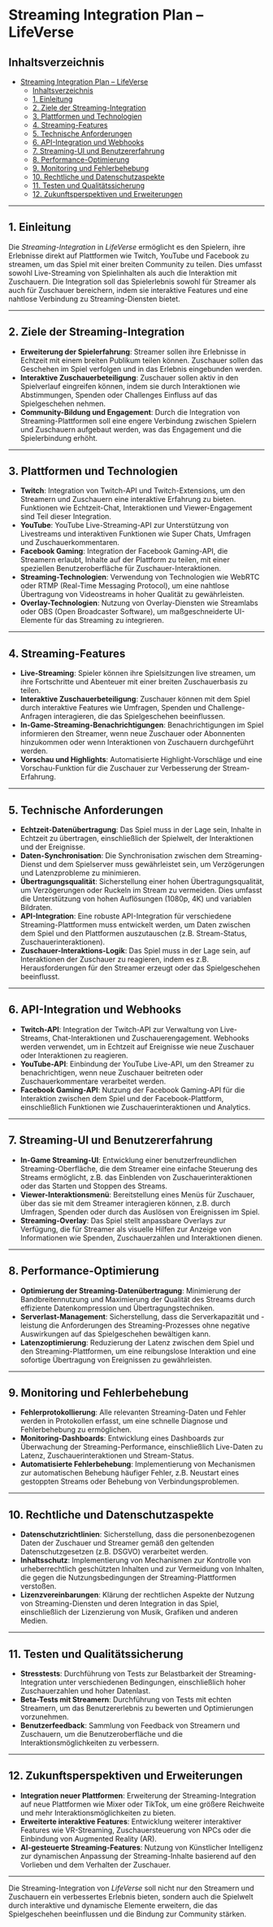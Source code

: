# Streaming Integration Plan – LifeVerse

## Inhaltsverzeichnis

- [Streaming Integration Plan – LifeVerse](#streaming-integration-plan--lifeverse)
  - [Inhaltsverzeichnis](#inhaltsverzeichnis)
  - [1. Einleitung](#1-einleitung)
  - [2. Ziele der Streaming-Integration](#2-ziele-der-streaming-integration)
  - [3. Plattformen und Technologien](#3-plattformen-und-technologien)
  - [4. Streaming-Features](#4-streaming-features)
  - [5. Technische Anforderungen](#5-technische-anforderungen)
  - [6. API-Integration und Webhooks](#6-api-integration-und-webhooks)
  - [7. Streaming-UI und Benutzererfahrung](#7-streaming-ui-und-benutzererfahrung)
  - [8. Performance-Optimierung](#8-performance-optimierung)
  - [9. Monitoring und Fehlerbehebung](#9-monitoring-und-fehlerbehebung)
  - [10. Rechtliche und Datenschutzaspekte](#10-rechtliche-und-datenschutzaspekte)
  - [11. Testen und Qualitätssicherung](#11-testen-und-qualitätssicherung)
  - [12. Zukunftsperspektiven und Erweiterungen](#12-zukunftsperspektiven-und-erweiterungen)

---

## 1. Einleitung

Die *Streaming-Integration* in *LifeVerse* ermöglicht es den Spielern, ihre Erlebnisse direkt auf Plattformen wie Twitch, YouTube und Facebook zu streamen, um das Spiel mit einer breiten Community zu teilen. Dies umfasst sowohl Live-Streaming von Spielinhalten als auch die Interaktion mit Zuschauern. Die Integration soll das Spielerlebnis sowohl für Streamer als auch für Zuschauer bereichern, indem sie interaktive Features und eine nahtlose Verbindung zu Streaming-Diensten bietet.

---

## 2. Ziele der Streaming-Integration

- **Erweiterung der Spielerfahrung**: Streamer sollen ihre Erlebnisse in Echtzeit mit einem breiten Publikum teilen können. Zuschauer sollen das Geschehen im Spiel verfolgen und in das Erlebnis eingebunden werden.
- **Interaktive Zuschauerbeteiligung**: Zuschauer sollen aktiv in den Spielverlauf eingreifen können, indem sie durch Interaktionen wie Abstimmungen, Spenden oder Challenges Einfluss auf das Spielgeschehen nehmen.
- **Community-Bildung und Engagement**: Durch die Integration von Streaming-Plattformen soll eine engere Verbindung zwischen Spielern und Zuschauern aufgebaut werden, was das Engagement und die Spielerbindung erhöht.

---

## 3. Plattformen und Technologien

- **Twitch**: Integration von Twitch-API und Twitch-Extensions, um den Streamern und Zuschauern eine interaktive Erfahrung zu bieten. Funktionen wie Echtzeit-Chat, Interaktionen und Viewer-Engagement sind Teil dieser Integration.
- **YouTube**: YouTube Live-Streaming-API zur Unterstützung von Livestreams und interaktiven Funktionen wie Super Chats, Umfragen und Zuschauerkommentaren.
- **Facebook Gaming**: Integration der Facebook Gaming-API, die Streamern erlaubt, Inhalte auf der Plattform zu teilen, mit einer speziellen Benutzeroberfläche für Zuschauer-Interaktionen.
- **Streaming-Technologien**: Verwendung von Technologien wie WebRTC oder RTMP (Real-Time Messaging Protocol), um eine nahtlose Übertragung von Videostreams in hoher Qualität zu gewährleisten.
- **Overlay-Technologien**: Nutzung von Overlay-Diensten wie Streamlabs oder OBS (Open Broadcaster Software), um maßgeschneiderte UI-Elemente für das Streaming zu integrieren.

---

## 4. Streaming-Features

- **Live-Streaming**: Spieler können ihre Spielsitzungen live streamen, um ihre Fortschritte und Abenteuer mit einer breiten Zuschauerbasis zu teilen.
- **Interaktive Zuschauerbeteiligung**: Zuschauer können mit dem Spiel durch interaktive Features wie Umfragen, Spenden und Challenge-Anfragen interagieren, die das Spielgeschehen beeinflussen.
- **In-Game-Streaming-Benachrichtigungen**: Benachrichtigungen im Spiel informieren den Streamer, wenn neue Zuschauer oder Abonnenten hinzukommen oder wenn Interaktionen von Zuschauern durchgeführt werden.
- **Vorschau und Highlights**: Automatisierte Highlight-Vorschläge und eine Vorschau-Funktion für die Zuschauer zur Verbesserung der Stream-Erfahrung.

---

## 5. Technische Anforderungen

- **Echtzeit-Datenübertragung**: Das Spiel muss in der Lage sein, Inhalte in Echtzeit zu übertragen, einschließlich der Spielwelt, der Interaktionen und der Ereignisse.
- **Daten-Synchronisation**: Die Synchronisation zwischen dem Streaming-Dienst und dem Spielserver muss gewährleistet sein, um Verzögerungen und Latenzprobleme zu minimieren.
- **Übertragungsqualität**: Sicherstellung einer hohen Übertragungsqualität, um Verzögerungen oder Ruckeln im Stream zu vermeiden. Dies umfasst die Unterstützung von hohen Auflösungen (1080p, 4K) und variablen Bildraten.
- **API-Integration**: Eine robuste API-Integration für verschiedene Streaming-Plattformen muss entwickelt werden, um Daten zwischen dem Spiel und den Plattformen auszutauschen (z.B. Stream-Status, Zuschauerinteraktionen).
- **Zuschauer-Interaktions-Logik**: Das Spiel muss in der Lage sein, auf Interaktionen der Zuschauer zu reagieren, indem es z.B. Herausforderungen für den Streamer erzeugt oder das Spielgeschehen beeinflusst.

---

## 6. API-Integration und Webhooks

- **Twitch-API**: Integration der Twitch-API zur Verwaltung von Live-Streams, Chat-Interaktionen und Zuschauerengagement. Webhooks werden verwendet, um in Echtzeit auf Ereignisse wie neue Zuschauer oder Interaktionen zu reagieren.
- **YouTube-API**: Einbindung der YouTube Live-API, um den Streamer zu benachrichtigen, wenn neue Zuschauer beitreten oder Zuschauerkommentare verarbeitet werden.
- **Facebook Gaming-API**: Nutzung der Facebook Gaming-API für die Interaktion zwischen dem Spiel und der Facebook-Plattform, einschließlich Funktionen wie Zuschauerinteraktionen und Analytics.

---

## 7. Streaming-UI und Benutzererfahrung

- **In-Game Streaming-UI**: Entwicklung einer benutzerfreundlichen Streaming-Oberfläche, die dem Streamer eine einfache Steuerung des Streams ermöglicht, z.B. das Einblenden von Zuschauerinteraktionen oder das Starten und Stoppen des Streams.
- **Viewer-Interaktionsmenü**: Bereitstellung eines Menüs für Zuschauer, über das sie mit dem Streamer interagieren können, z.B. durch Umfragen, Spenden oder durch das Auslösen von Ereignissen im Spiel.
- **Streaming-Overlay**: Das Spiel stellt anpassbare Overlays zur Verfügung, die für Streamer als visuelle Hilfen zur Anzeige von Informationen wie Spenden, Zuschauerzahlen und Interaktionen dienen.

---

## 8. Performance-Optimierung

- **Optimierung der Streaming-Datenübertragung**: Minimierung der Bandbreitennutzung und Maximierung der Qualität des Streams durch effiziente Datenkompression und Übertragungstechniken.
- **Serverlast-Management**: Sicherstellung, dass die Serverkapazität und -leistung die Anforderungen des Streaming-Prozesses ohne negative Auswirkungen auf das Spielgeschehen bewältigen kann.
- **Latenzoptimierung**: Reduzierung der Latenz zwischen dem Spiel und den Streaming-Plattformen, um eine reibungslose Interaktion und eine sofortige Übertragung von Ereignissen zu gewährleisten.

---

## 9. Monitoring und Fehlerbehebung

- **Fehlerprotokollierung**: Alle relevanten Streaming-Daten und Fehler werden in Protokollen erfasst, um eine schnelle Diagnose und Fehlerbehebung zu ermöglichen.
- **Monitoring-Dashboards**: Entwicklung eines Dashboards zur Überwachung der Streaming-Performance, einschließlich Live-Daten zu Latenz, Zuschauerinteraktionen und Stream-Status.
- **Automatisierte Fehlerbehebung**: Implementierung von Mechanismen zur automatischen Behebung häufiger Fehler, z.B. Neustart eines gestoppten Streams oder Behebung von Verbindungsproblemen.

---

## 10. Rechtliche und Datenschutzaspekte

- **Datenschutzrichtlinien**: Sicherstellung, dass die personenbezogenen Daten der Zuschauer und Streamer gemäß den geltenden Datenschutzgesetzen (z.B. DSGVO) verarbeitet werden.
- **Inhaltsschutz**: Implementierung von Mechanismen zur Kontrolle von urheberrechtlich geschützten Inhalten und zur Vermeidung von Inhalten, die gegen die Nutzungsbedingungen der Streaming-Plattformen verstoßen.
- **Lizenzvereinbarungen**: Klärung der rechtlichen Aspekte der Nutzung von Streaming-Diensten und deren Integration in das Spiel, einschließlich der Lizenzierung von Musik, Grafiken und anderen Medien.

---

## 11. Testen und Qualitätssicherung

- **Stresstests**: Durchführung von Tests zur Belastbarkeit der Streaming-Integration unter verschiedenen Bedingungen, einschließlich hoher Zuschauerzahlen und hoher Datenlast.
- **Beta-Tests mit Streamern**: Durchführung von Tests mit echten Streamern, um das Benutzererlebnis zu bewerten und Optimierungen vorzunehmen.
- **Benutzerfeedback**: Sammlung von Feedback von Streamern und Zuschauern, um die Benutzeroberfläche und die Interaktionsmöglichkeiten zu verbessern.

---

## 12. Zukunftsperspektiven und Erweiterungen

- **Integration neuer Plattformen**: Erweiterung der Streaming-Integration auf neue Plattformen wie Mixer oder TikTok, um eine größere Reichweite und mehr Interaktionsmöglichkeiten zu bieten.
- **Erweiterte interaktive Features**: Entwicklung weiterer interaktiver Features wie VR-Streaming, Zuschauersteuerung von NPCs oder die Einbindung von Augmented Reality (AR).
- **AI-gesteuerte Streaming-Features**: Nutzung von Künstlicher Intelligenz zur dynamischen Anpassung der Streaming-Inhalte basierend auf den Vorlieben und dem Verhalten der Zuschauer.

---

Die Streaming-Integration von *LifeVerse* soll nicht nur den Streamern und Zuschauern ein verbessertes Erlebnis bieten, sondern auch die Spielwelt durch interaktive und dynamische Elemente erweitern, die das Spielgeschehen beeinflussen und die Bindung zur Community stärken.
